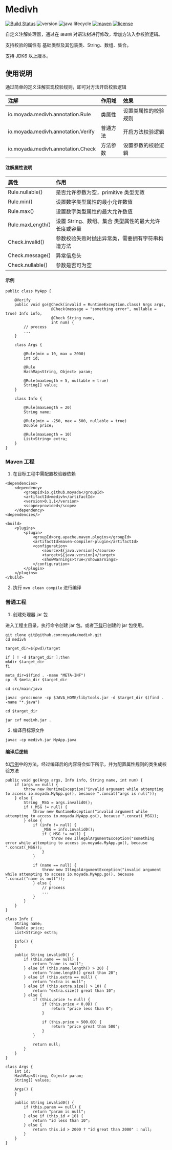 # Medivh

[![Build Status](https://travis-ci.org/moyada/medivh.svg?branch=master)](https://travis-ci.org/moyada/medivh)
![version](https://img.shields.io/badge/java-%3E%3D6-red.svg)
![java lifecycle](https://img.shields.io/badge/java%20lifecycle-compile-lightgrey.svg)
[![maven](https://img.shields.io/badge/maven%20central-0.1.1-green.svg)](https://search.maven.org/search?q=g:io.github.moyada%20AND%20a:medivh)
[![license](https://img.shields.io/hexpm/l/plug.svg)]()
 
自定义注解处理器，通过在 `编译期` 对语法树进行修改，增加方法入参校验逻辑。

支持校验的属性有 基础类型及其包装类、String、数组、集合。

支持 JDK6 以上版本。

## 使用说明

通过简单的定义注解实现校验规则，即可对方法开启校验逻辑

| 注解 | 作用域 | 效果 |
| :---- | :----- | :---- |
| io.moyada.medivh.annotation.Rule | 类属性 | 设置类属性的校验规则 |
| io.moyada.medivh.annotation.Verify | 普通方法 | 开启方法校验逻辑 |
| io.moyada.medivh.annotation.Check | 方法参数 | 设置参数的校验逻辑 |

#### 注解属性说明

| 属性 | 作用 |
| :--- | :--- |
| Rule.nullable() | 是否允许参数为空，primitive 类型无效 |
| Rule.min() | 设置数字类型属性的最小允许数值 |
| Rule.max() | 设置数字类型属性的最大允许数值 |
| Rule.maxLength() | 设置 String、数组、集合 类型属性的最大允许长度或容量 |
| Check.invalid() | 参数校验失败时抛出异常类，需要拥有字符串构造方法 |
| Check.message() | 异常信息头 |
| Check.nullable() | 参数是否可为空 |

#### 示例

```
public class MyApp {

    @Verify
    public void go(@Check(invalid = RuntimeException.class) Args args,
                    @Check(message = "something error", nullable = true) Info info,
                    @Check String name,
                    int num) {
        // process
        ...
    }

    class Args {

        @Rule(min = 10, max = 2000)
        int id;

        @Rule
        HashMap<String, Object> param;

        @Rule(maxLength = 5, nullable = true)
        String[] value;
    }

    class Info {

        @Rule(maxLength = 20)
        String name;

        @Rule(min = -250, max = 500, nullable = true)
        Double price;
        
        @Rule(maxLength = 10)
        List<String> extra;
    }
}
```

### Maven 工程

1. 在目标工程中需配置校验器依赖

```
<dependencies>
    <dependency>
        <groupId>io.github.moyada</groupId>
        <artifactId>medivh</artifactId>
        <version>0.1.1</version>
        <scope>provided</scope>
    </dependency>
<dependencies/>

<build>
    <plugins>
        <plugin>
            <groupId>org.apache.maven.plugins</groupId>
            <artifactId>maven-compiler-plugin</artifactId>
            <configuration>
                <source>${java.version}</source>
                <target>${java.version}</target>
                <showWarnings>true</showWarnings>
            </configuration>
        </plugin>
    </plugins>
</build>
```

2. 执行 `mvn clean compile` 进行编译

### 普通工程

1. 创建处理器 jar 包

进入工程主目录，执行命令创建 jar 包。或者[下载](https://github.com/moyada/medivh/releases)已创建的 jar 包使用。

```
git clone git@github.com:moyada/medivh.git
cd medivh

target_dir=$(pwd)/target

if [ ! -d $target_dir ];then
mkdir $target_dir
fi

meta_dir=$(find . -name "META-INF") 
cp -R $meta_dir $target_dir

cd src/main/java

javac -proc:none -cp $JAVA_HOME/lib/tools.jar -d $target_dir $(find . -name "*.java")

cd $target_dir

jar cvf medivh.jar .
```

2. 编译目标源文件

```
javac -cp medivh.jar MyApp.java
```

#### 编译后逻辑

如[示例](#示例)中的方法，经过编译后的内容将会如下所示，并为配置属性规则的类生成校验方法

```
public void go(Args args, Info info, String name, int num) {
    if (args == null) {
        throw new RuntimeException("invalid argument while attempting to access io.moyada.MyApp.go(), because ".concat("args is null"));
    } else {
        String _MSG = args.invalid0();
        if (_MSG != null) {
            throw new RuntimeException("invalid argument while attempting to access io.moyada.MyApp.go(), because ".concat(_MSG));
        } else {
            if (info != null) {
                _MSG = info.invalid0();
                if (_MSG != null) {
                    throw new IllegalArgumentException("something error while attempting to access io.moyada.MyApp.go(), because ".concat(_MSG));
                }
            }

            if (name == null) {
                throw new IllegalArgumentException("invalid argument while attempting to access io.moyada.MyApp.go(), because ".concat("name is null"));
            } else {
                // process
                ...
            }
        }
    }
}

class Info {
    String name;
    Double price;
    List<String> extra;

    Info() {
    }

    public String invalid0() {
        if (this.name == null) {
            return "name is null";
        } else if (this.name.length() > 20) {
            return "name.length() great than 20";
        } else if (this.extra == null) {
            return "extra is null";
        } else if (this.extra.size() > 10) {
            return "extra.size() great than 10";
        } else {
            if (this.price != null) {
                if (this.price < 0.0D) {
                    return "price less than 0";
                }

                if (this.price > 500.0D) {
                    return "price great than 500";
                }
            }

            return null;
        }
    }
}

class Args {
    int id;
    HashMap<String, Object> param;
    String[] values;

    Args() {
    }

    public String invalid0() {
        if (this.param == null) {
            return "param is null";
        } else if (this.id < 10) {
            return "id less than 10";
        } else {
            return this.id > 2000 ? "id great than 2000" : null;
        }
    }
}
``` 